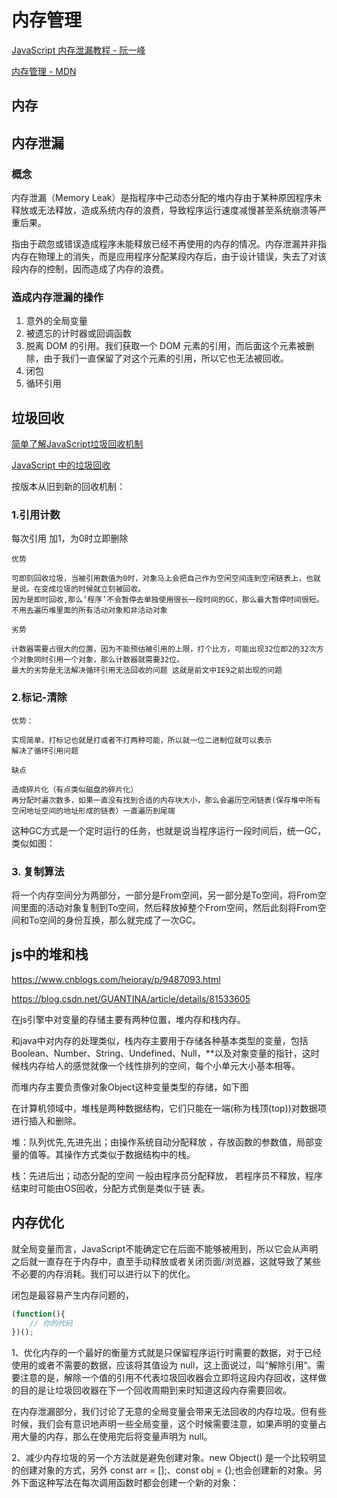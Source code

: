 # 内存管理

[JavaScript 内存泄漏教程 - 阮一峰](https://www.ruanyifeng.com/blog/2017/04/memory-leak.html)

[内存管理 - MDN](https://developer.mozilla.org/zh-CN/docs/Web/JavaScript/Memory_Management)

## 内存

## 内存泄漏

### 概念

内存泄漏（Memory Leak）是指程序中己动态分配的堆内存由于某种原因程序未释放或无法释放，造成系统内存的浪费，导致程序运行速度减慢甚至系统崩溃等严重后果。

指由于疏忽或错误造成程序未能释放已经不再使用的内存的情况。内存泄漏并非指内存在物理上的消失，而是应用程序分配某段内存后，由于设计错误，失去了对该段内存的控制，因而造成了内存的浪费。  

### 造成内存泄漏的操作

1. 意外的全局变量
2. 被遗忘的计时器或回调函数
3. 脱离 DOM 的引用。我们获取一个 DOM 元素的引用，而后面这个元素被删除，由于我们一直保留了对这个元素的引用，所以它也无法被回收。
4. 闭包
5. 循环引用

## 垃圾回收

[简单了解JavaScript垃圾回收机制](https://juejin.cn/post/6844903556265279502)

[JavaScript 中的垃圾回收](https://zhuanlan.zhihu.com/p/23992332)

按版本从旧到新的回收机制：

### 1.引用计数

每次引用 加1，为0时立即删除

```
优势

可即刻回收垃圾，当被引用数值为0时，对象马上会把自己作为空闲空间连到空闲链表上，也就是说。在变成垃圾的时候就立刻被回收。
因为是即时回收,那么‘程序’不会暂停去单独使用很长一段时间的GC，那么最大暂停时间很短。
不用去遍历堆里面的所有活动对象和非活动对象

劣势

计数器需要占很大的位置，因为不能预估被引用的上限，打个比方，可能出现32位即2的32次方个对象同时引用一个对象，那么计数器就需要32位。
最大的劣势是无法解决循环引用无法回收的问题 这就是前文中IE9之前出现的问题
```

### 2.标记-清除

```
优势：

实现简单，打标记也就是打或者不打两种可能，所以就一位二进制位就可以表示
解决了循环引用问题

缺点

造成碎片化（有点类似磁盘的碎片化）
再分配时遍次数多，如果一直没有找到合适的内存块大小，那么会遍历空闲链表(保存堆中所有空闲地址空间的地址形成的链表）一直遍历到尾端
```

这种GC方式是一个定时运行的任务，也就是说当程序运行一段时间后，统一GC，类似如图：

### 3. 复制算法

将一个内存空间分为两部分，一部分是From空间，另一部分是To空间，将From空间里面的活动对象复制到To空间，然后释放掉整个From空间，然后此刻将From空间和To空间的身份互换，那么就完成了一次GC。

## js中的堆和栈

<https://www.cnblogs.com/heioray/p/9487093.html>

<https://blog.csdn.net/GUANTINA/article/details/81533605>

在js引擎中对变量的存储主要有两种位置，堆内存和栈内存。

和java中对内存的处理类似，栈内存主要用于存储各种基本类型的变量，包括Boolean、Number、String、Undefined、Null，**以及对象变量的指针，这时候栈内存给人的感觉就像一个线性排列的空间，每个小单元大小基本相等。

而堆内存主要负责像对象Object这种变量类型的存储，如下图

在计算机领域中，堆栈是两种数据结构，它们只能在一端(称为栈顶(top))对数据项进行插入和删除。

堆：队列优先,先进先出；由操作系统自动分配释放 ，存放函数的参数值，局部变量的值等。其操作方式类似于数据结构中的栈。  

栈：先进后出；动态分配的空间 一般由程序员分配释放， 若程序员不释放，程序结束时可能由OS回收，分配方式倒是类似于链 表。

## 内存优化

就全局变量而言，JavaScript不能确定它在后面不能够被用到，所以它会从声明之后就一直存在于内存中，直至手动释放或者关闭页面/浏览器，这就导致了某些不必要的内存消耗。我们可以进行以下的优化。

闭包是最容易产生内存问题的，

```js
(function(){
    // 你的代码
})();
```

1、优化内存的一个最好的衡量方式就是只保留程序运行时需要的数据，对于已经使用的或者不需要的数据，应该将其值设为 null，这上面说过，叫“解除引用”。需要注意的是，解除一个值的引用不代表垃圾回收器会立即将这段内存回收，这样做的目的是让垃圾回收器在下一个回收周期到来时知道这段内存需要回收。

在内存泄漏部分，我们讨论了无意的全局变量会带来无法回收的内存垃圾。但有些时候，我们会有意识地声明一些全局变量，这个时候需要注意，如果声明的变量占用大量的内存，那么在使用完后将变量声明为 null。

2、减少内存垃圾的另一个方法就是避免创建对象。new Object() 是一个比较明显的创建对象的方式，另外 const arr = [];、const obj = {};也会创建新的对象。另外下面这种写法在每次调用函数时都会创建一个新的对象：
